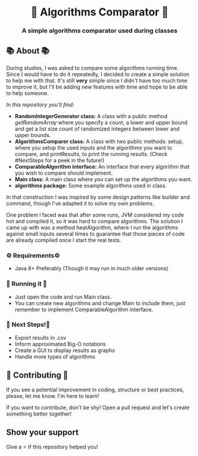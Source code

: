 <h1 align="center">
    🔎 Algorithms Comparator 🔎
</h1>

<h3 align="center">
    A simple algorithms comparator used during classes
</h3>


## 📚 About 📚

During studies, I was asked to compare some algorithms running time. Since I would have to do it repeatedly,
I decided to create a simple solution to help me with that. It's still **very** simple since I didn't have too much
time to improve it, but I'll be adding new features with time and hope to be able to help someone.

*In this repository you'll find:*

- **RandomIntegerGenerator class:** A class with a public method *getRandomArray* where you specify a count, a lower and upper bound and get a list size count of randomized integers between lower and upper bounds.
- **AlgorithmsComparer class:** A class with two public methods: setup, where you setup the used inputs and the algorithms you want to compare, and printResults, to print the running results. (Check #NextSteps for a peek in the future!)
- **ComparableAlgorithm interface:** An interface that every algorithm that you wish to compare should implement.
- **Main class:** A main class where you can set up the algorithms you want.
- **algorithms package:** Some example algorithms used in class.

In that construction I was inspired by some design patterns like builder and command, though I've adapted it to solve my own problems. 

One problem I faced was that after some runs, JVM considered my code hot and compiled it, so it was hard to compare algorithms.
The solution I came up with was a method heatAlgorithm, where I run the algorithms against small inputs several times to guarantee that those pieces
of code are already compiled once I start the real tests.

### ⚙️ Requirements⚙️ 
- Java 8+ Preferably (Though it may run in much older versions)

### 🚀 Running it 🚀
- Just open the code and run Main class.
- You can create new algorithms and change Main to include them, just remember to implement ComparableAlgorithm interface.

### 🔮 Next Steps!🔮

- Export results in .csv
- Inform approximated Big-O notations
- Create a GUI to display results as graphs
- Handle more types of algorithms

## 🚧 Contributing 🚧
If you see a potential improvement in coding, structure or best practices, please, let me know. I'm here to learn! 


If you want to contribute, don't be shy! Open a pull request and let's create something better together!

## Show your support

Give a ⭐️ if this repository helped you!

